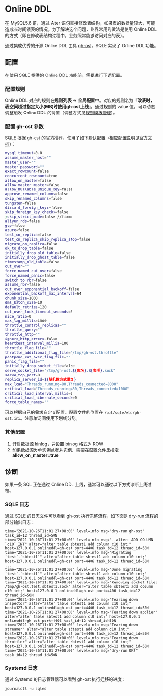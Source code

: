 # Online DDL

在 MySQL5.6 前，通过 Alter 语句直接修改表结构，如果表的数据量较大，可能造成长时间锁表的情况。为了解决这个问题，业界常用的做法是使用 Online DDL 的方式（即在修改表结构过程中，业务照常能够访问对应的表）。

通过集成优秀的开源 Online DDL 工具 [gh-ost](https://github.com/github/gh-ost)，SQLE 实现了 Online DDL 功能。

## 配置

在使用 SQLE 提供的 Online DDL 功能前，需要进行下述配置。

### 配置规则

Online DDL 对应的规则在**规则列表** -> **全局配置**中。对应的规则名为『**改表时，表空间超过指定大小(MB)时使用gh-ost上线**』。通过规则的 value 值，可以动态调整触发 Online DDL 的阈值（调整方式见[规则模板管理](../3.3_template/rule_template_management.md)）。

### 配置 gh-ost 参数

SQLE 根据 gh-ost 的官方推荐，使用了如下默认配置（相应配置说明见[官方文档](https://github.com/github/gh-ost/blob/master/doc/command-line-flags.md)）：
```sh
mysql_timeout=0.0
assume_master_host=""
master_user=""
master_password=""
exact_rowcount=false
concurrent_rowcount=true
allow_on_master=false
allow_master_master=false
allow_nullable_unique_key=false
approve_renamed_columns=false
skip_renamed_columns=false
tungsten=false
discard_foreign_keys=false
skip_foreign_key_checks=false
;skip_strict_mode=false //fixme
aliyun_rds=false
gcp=false
azure=false
test_on_replica=false
test_on_replica_skip_replica_stop=false
migrate_on_replica=false
ok_to_drop_table=false
initially_drop_old_table=false
initially_drop_ghost_table=false
timestamp_old_table=false
cut_over=""
force_named_cut_over=false
force_named_panic=false
switch_to_rbr=false
assume_rbr=false
cut_over_exponential_backoff=false
exponential_backoff_max_interval=64
chunk_size=1000
dml_batch_size=10
default_retries=120
cut_over_lock_timeout_seconds=3
nice_ratio=0
max_lag_millis=1500
throttle_control_replicas=""
throttle_query=""
throttle_http=""
ignore_http_errors=false
heartbeat_interval_millis=100
throttle_flag_file=""
throttle_additional_flag_file="/tmp/gh-ost.throttle"
postpone_cut_over_flag_file=""
panic_flag_file=""
initially_drop_socket_file=false
serve_socket_file="/tmp/gh-ost.${库名}.${表明}.sock"
serve_tcp_port=0
replica_server_id=${随机数方式重复}
max_load="Threads_running=80,Threads_connected=1000"
critical_load="Threads_running=80,Threads_connected=1000"
critical_load_interval_millis=0
critical_load_hibernate_seconds=0
force_table_names=""
```

可以根据自己的需求自定义配置。配置文件的位置在 `/opt/sqle/etc/gh-ost.ini`。注意单词间使用下划线分割。

### 其他配置
1. 开启数据源 binlog，并设置 binlog 格式为 ROW
2. 如果数据源为单实例或者从实例，需要在配置文件里指定**allow_on_master=true**

## 诊断

如果一条 SQL 正在通过 Online DDL 上线，通常可以通过以下方式诊断上线过程。

### SQLE 日志
通过 SQLE 的日志文件可以看到 gh-ost 执行完整流程，如下面是 dry-run 流程的部分输出日志：
```
time="2021-10-26T11:01:27+08:00" level=info msg="dry-run gh-ost" task_id=12 thread_id=50N
time="2021-10-26T11:01:27+08:00" level=info msg="--alter: ADD COLUMN `c10` INT" alter="alter table sbtest1 add column c10 int;" host=127.0.0.1 onlineddl=gh-ost port=4406 task_id=12 thread_id=50N
time="2021-10-26T11:01:27+08:00" level=info msg="Migrating `test`.`sbtest1`" alter="alter table sbtest1 add column c10 int;" host=127.0.0.1 onlineddl=gh-ost port=4406 task_id=12 thread_id=50N
...
time="2021-10-26T11:01:27+08:00" level=info msg="Done migrating `test`.`sbtest1`" alter="alter table sbtest1 add column c10 int;" host=127.0.0.1 onlineddl=gh-ost port=4406 task_id=12 thread_id=50N
time="2021-10-26T11:01:27+08:00" level=info msg="Removing socket file: /tmp/gh-ost.test.sbtest1.sock" alter="alter table sbtest1 add column c10 int;" host=127.0.0.1 onlineddl=gh-ost port=4406 task_id=12 thread_id=50N
time="2021-10-26T11:01:27+08:00" level=info msg="Tearing down inspector" alter="alter table sbtest1 add column c10 int;" host=127.0.0.1 onlineddl=gh-ost port=4406 task_id=12 thread_id=50N
time="2021-10-26T11:01:27+08:00" level=info msg="Tearing down applier" alter="alter table sbtest1 add column c10 int;" host=127.0.0.1 onlineddl=gh-ost port=4406 task_id=12 thread_id=50N
time="2021-10-26T11:01:27+08:00" level=info msg="Tearing down streamer" alter="alter table sbtest1 add column c10 int;" host=127.0.0.1 onlineddl=gh-ost port=4406 task_id=12 thread_id=50N
time="2021-10-26T11:01:27+08:00" level=info msg="Tearing down throttler" alter="alter table sbtest1 add column c10 int;" host=127.0.0.1 onlineddl=gh-ost port=4406 task_id=12 thread_id=50N
time="2021-10-26T11:01:27+08:00" level=info msg="dry-run OK!" task_id=12 thread_id=50N
```

### Systemd 日志
通过 Systemd 的日志管理器可以看到 gh-ost 执行迁移的进度：

```
journalctl -u sqled
```
